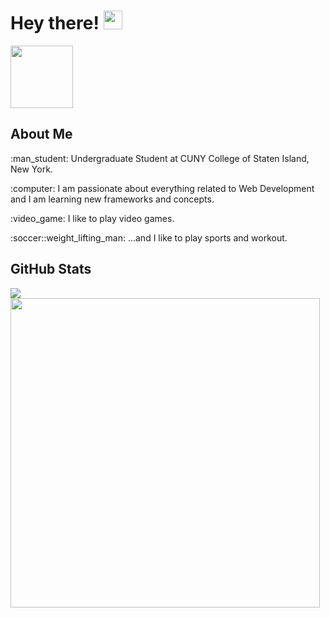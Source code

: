 # Hey there! <img src="https://raw.githubusercontent.com/MartinHeinz/MartinHeinz/master/wave.gif" width="30" />
<a href="https://www.linkedin.com/in/bolaghaly/" target="_blank"> <img src="https://img.shields.io/badge/-BolaGhaly-blue?style=flat-square&logo=Linkedin&logoColor=white&link=https://www.linkedin.com/in/bolaghaly63/" width="100"/> </a>
  
<h2>About Me</h2>
<p>:man_student: Undergraduate Student at CUNY College of Staten Island, New York.</p>
<p>:computer: I am passionate about everything related to Web Development and I am learning new frameworks and concepts.</p>
<p>:video_game: I like to play video games.</p>
<p>:soccer::weight_lifting_man: ...and I like to play sports and workout.</p>

<h2>GitHub Stats</h2>
<div>
  <img align="center" src="http://github-readme-streak-stats.herokuapp.com?user=BolaGhaly&theme=github-dark&date_format=M%20j%5B%2C%20Y%5D&stroke=00d05f&ring=D6001C&fire=D6001C&currStreakLabel=cbcbcb&dates=A0A0A0&sideLabels=cbcbcb&hide_border=true" />
  <img align="center" src="https://github-readme-stats.vercel.app/api/top-langs/?username=BolaGhaly&layout=compact&theme=github_dark&card_width=445&langs_count=10&title_color=FEFEFE&exclude_repo=CSC332-Operating-System-Project&hide_border=true" width="495" />
</div>
